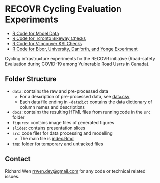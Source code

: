 # RECOVR Cycling Evaluation Experiments

* [R Code for Model Data](https://rrwen.github.io/recovr-eval/)
* [R Code for Toronto Bikeway Checks](https://rrwen.github.io/recovr-eval/archive/check-toronto-bikeways)
* [R Code for Vancouver KSI Checks](https://rrwen.github.io/recovr-eval/archive/check-vancouver-ksi)
* [R Code for Bloor, University, Danforth, and Yonge Experiment](https://rrwen.github.io/recovr-eval/archive/collisions-bloorunidanyonge)

Cycling infrastructure experiments for the RECOVR initiative (Road-safety Evaluation during COVID-19 among Vulnerable Road Users in Canada).  
  
## Folder Structure

* `data`: contains the raw and pre-processed data
	* For a description of pre-processed data, see [data.csv](data/data.csv)
	* Each data file ending in `-datadict` contains the data dictionary of column names and descriptions
* `docs`: contains the resulting HTML files from running code in the `src` folder
* `figures`: contains image files of generated figures
* `slides`: contains presentation slides
* `src`: code files for data processing and modelling
	* The main file is [index.Rmd](src/index.Rmd)
* `tmp`: folder for temporary and untracked files

## Contact

Richard Wen <rrwen.dev@gmail.com> for any code or technical related issues.
